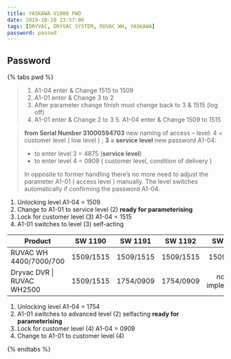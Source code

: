 ```yaml
---
title: YASKAWA V1000 PWD
date: 2019-10-20 23:57:06
tags: [DRYVAC, DRYVAC SYSTEM, RUVAC WH, YASKAWA]
password: passwd
---
```


## Password

{% tabs pwd %}

<!-- tab 120130 new firmware and parameters.pdf -->

> 1. A1-04 enter & Change 1515 to 1509
> 2. A1-01 enter & Change 3 to 2
> 3. After parameter change finish must change back to 3 & 1515 (log off)
> 4. A1-01 enter & Change 2 to 3 5. A1-04 enter & Change 1509 to 1515

> **from Serial Number 31000594703**
> new naming of access – level: 4 = customer level ( low level ) ; **3 = service level**
> new password A1-04:
>   - to enter level 3 = 4875 (**service level**)
>   - to enter level 4 = 0909 ( customer level, condition of delivery )
>
> In opposite to former handling there’s no more need to adjust the parameter A1-01 ( access level ) manually. The level switches automatically if confirming the password A1-04.

<!-- endtab -->

<!-- tab 150205 password for converter access.pdf -->

1. Unlocking level A1-04 = 1509
2. Change to A1-01 to service level (2)
   **ready for parameterising**
3. Lock for customer level (3) A1-04 = 1515
4. A1-01 switches to level (3) self-acting

| Product | SW 1190 | SW 1191 | SW 1192 | SW 1193 |
|-|:-:|:-:|:-:|:-:|
| RUVAC WH 4400/7000/700     | 1509/1515 | 1509/1515 | 1509/1515 | 1509/1515 |
| Dryvac DVR \| RUVAC WH2500 | 1509/1515 | 1754/0909 | 1754/0909 | not yet implemented |

1. Unlocking level A1-04 = 1754
2. A1-01 switches to advanced level (2) selfacting
   **ready for parameterising**
3. Lock for customer level (4) A1-04 = 0909
4. Change to A1-01 to customer level (4)

<!-- endtab -->

{% endtabs %}
